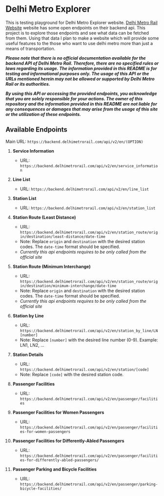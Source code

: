 # Delhi Metro Explorer

This is testing playground for Delhi Metro Explorer website. [Delhi Metro Rail Website](delhimetrorail.com) website has some open endpoints on their backend api. This project is to explore those endpoints and see what data can be fetched from them. Using that data I plan to make a website which will provide some useful features to the those who want to use delhi metro more than just a means of transportation.

***Please note that there is no official documentation available for the backend API of Delhi Metro Rail. Therefore, there are no specified rules or laws regarding its usage. The information provided in this README is for testing and informational purposes only. The usage of this API or the URLs mentioned herein may not be allowed or supported by Delhi Metro Rail or its authorities.***

***By using this API or accessing the provided endpoints, you acknowledge that you are solely responsible for your actions. The owner of this repository and the information provided in this README are not liable for any consequences or damages that may arise from the usage of this site or the utilization of these endpoints.***


## Available Endpoints

Main URL: `https://backend.delhimetrorail.com/api/v2/en/(OPTION)`

1. **Service Information**
   - URL: `https://backend.delhimetrorail.com/api/v2/en/service_information`


2. **Line List**
   - URL: `https://backend.delhimetrorail.com/api/v2/en/line_list`


3. **Station List**
   - URL: `https://backend.delhimetrorail.com/api/v2/en/station_list`


4. **Station Route (Least Distance)**
   - URL: `https://backend.delhimetrorail.com/api/v2/en/station_route/origin/destination/least-distance/date-time`
   - Note: Replace `origin` and `destination` with the desired station codes. The `date-time` format should be specified.
   - *Currently this api endpoints requires to be only called from the official site*

5. **Station Route (Minimum Interchange)**
   - URL: `https://backend.delhimetrorail.com/api/v2/en/station_route/origin/destination/minimum-interchange/date-time`
   - Note: Replace `origin` and `destination` with the desired station codes. The `date-time` format should be specified.
   - *Currently this api endpoints requires to be only called from the official site*

6. **Station by Line**
   - URL: `https://backend.delhimetrorail.com/api/v2/en/station_by_line/LN[number]`
   - Note: Replace `[number]` with the desired line number (0-9). Example: LN1, LN2, ...

7. **Station Details**
   - URL: `https://backend.delhimetrorail.com/api/v2/en/station/[code]`
   - Note: Replace `[code]` with the desired station code.

8. **Passenger Facilities**
   - URL: `https://backend.delhimetrorail.com/api/v2/en/passenger/facilities`

9. **Passenger Facilities for Women Passengers**
   - URL: `https://backend.delhimetrorail.com/api/v2/en/passenger/facilities-for-women-passengers`

10. **Passenger Facilities for Differently-Abled Passengers**
    - URL: `https://backend.delhimetrorail.com/api/v2/en/passenger/facilities-for-differently-abled-passengers/`

11. **Passenger Parking and Bicycle Facilities**
    - URL: `https://backend.delhimetrorail.com/api/v2/en/passenger/parking-bicycle-facilities/`

